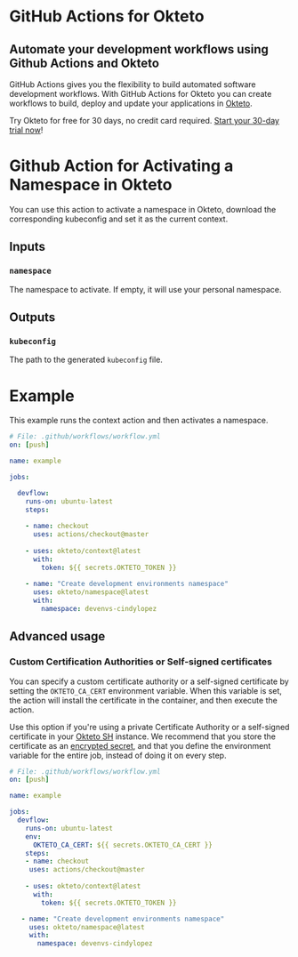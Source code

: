 # GitHub Actions for Okteto

## Automate your development workflows using Github Actions and Okteto
GitHub Actions gives you the flexibility to build automated software development workflows. With GitHub Actions for Okteto you can create workflows to build, deploy and update your applications in [Okteto](https://okteto.com).

Try Okteto for free for 30 days, no credit card required. [Start your 30-day trial now](https://www.okteto.com/free-trial/)!

# Github Action for Activating a Namespace in Okteto

You can use this action to activate a namespace in Okteto, download the corresponding kubeconfig and set it as the current context.

## Inputs

### `namespace`

The namespace to activate. If empty, it will use your personal namespace.

## Outputs

### `kubeconfig`

The path to the generated `kubeconfig` file.

# Example

This example runs the context action and then activates a namespace.

```yaml
# File: .github/workflows/workflow.yml
on: [push]

name: example

jobs:

  devflow:
    runs-on: ubuntu-latest
    steps:
    
    - name: checkout
      uses: actions/checkout@master
    
    - uses: okteto/context@latest
      with:
        token: ${{ secrets.OKTETO_TOKEN }}
    
    - name: "Create development environments namespace"
      uses: okteto/namespace@latest
      with:
        namespace: devenvs-cindylopez
```


## Advanced usage

 ### Custom Certification Authorities or Self-signed certificates

 You can specify a custom certificate authority or a self-signed certificate by setting the `OKTETO_CA_CERT` environment variable. When this variable is set, the action will install the certificate in the container, and then execute the action. 

 Use this option if you're using a private Certificate Authority or a self-signed certificate in your [Okteto SH](https://www.okteto.com/docs/self-hosted/) instance.  We recommend that you store the certificate as an [encrypted secret](https://docs.github.com/en/actions/reference/encrypted-secrets), and that you define the environment variable for the entire job, instead of doing it on every step.


 ```yaml
 # File: .github/workflows/workflow.yml
 on: [push]

 name: example

 jobs:
   devflow:
     runs-on: ubuntu-latest
     env:
       OKTETO_CA_CERT: ${{ secrets.OKTETO_CA_CERT }}
     steps:
     - name: checkout
      uses: actions/checkout@master
      
     - uses: okteto/context@latest
       with:
         token: ${{ secrets.OKTETO_TOKEN }}

    - name: "Create development environments namespace"
      uses: okteto/namespace@latest
      with:
        namespace: devenvs-cindylopez
```
